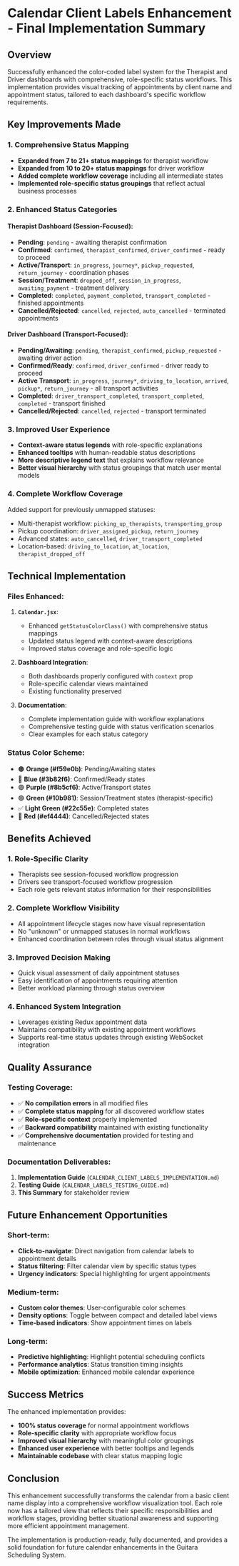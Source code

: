 # Calendar Client Labels Enhancement - Final Implementation Summary

## Overview

Successfully enhanced the color-coded label system for the Therapist and Driver dashboards with comprehensive, role-specific status workflows. This implementation provides visual tracking of appointments by client name and appointment status, tailored to each dashboard's specific workflow requirements.

## Key Improvements Made

### 1. **Comprehensive Status Mapping**

- **Expanded from 7 to 21+ status mappings** for therapist workflow
- **Expanded from 10 to 20+ status mappings** for driver workflow
- **Added complete workflow coverage** including all intermediate states
- **Implemented role-specific status groupings** that reflect actual business processes

### 2. **Enhanced Status Categories**

#### Therapist Dashboard (Session-Focused):

- **Pending**: `pending` - awaiting therapist confirmation
- **Confirmed**: `confirmed`, `therapist_confirmed`, `driver_confirmed` - ready to proceed
- **Active/Transport**: `in_progress`, `journey*`, `pickup_requested`, `return_journey` - coordination phases
- **Session/Treatment**: `dropped_off`, `session_in_progress`, `awaiting_payment` - treatment delivery
- **Completed**: `completed`, `payment_completed`, `transport_completed` - finished appointments
- **Cancelled/Rejected**: `cancelled`, `rejected`, `auto_cancelled` - terminated appointments

#### Driver Dashboard (Transport-Focused):

- **Pending/Awaiting**: `pending`, `therapist_confirmed`, `pickup_requested` - awaiting driver action
- **Confirmed/Ready**: `confirmed`, `driver_confirmed` - driver ready to proceed
- **Active Transport**: `in_progress`, `journey*`, `driving_to_location`, `arrived`, `pickup*`, `return_journey` - all transport activities
- **Completed**: `driver_transport_completed`, `transport_completed`, `completed` - transport finished
- **Cancelled/Rejected**: `cancelled`, `rejected` - transport terminated

### 3. **Improved User Experience**

- **Context-aware status legends** with role-specific explanations
- **Enhanced tooltips** with human-readable status descriptions
- **More descriptive legend text** that explains workflow relevance
- **Better visual hierarchy** with status groupings that match user mental models

### 4. **Complete Workflow Coverage**

Added support for previously unmapped statuses:

- Multi-therapist workflow: `picking_up_therapists`, `transporting_group`
- Pickup coordination: `driver_assigned_pickup`, `return_journey`
- Advanced states: `auto_cancelled`, `driver_transport_completed`
- Location-based: `driving_to_location`, `at_location`, `therapist_dropped_off`

## Technical Implementation

### Files Enhanced:

1. **`Calendar.jsx`**:

   - Enhanced `getStatusColorClass()` with comprehensive status mappings
   - Updated status legend with context-aware descriptions
   - Improved status coverage and role-specific logic

2. **Dashboard Integration**:

   - Both dashboards properly configured with `context` prop
   - Role-specific calendar views maintained
   - Existing functionality preserved

3. **Documentation**:
   - Complete implementation guide with workflow explanations
   - Comprehensive testing guide with status verification scenarios
   - Clear examples for each status category

### Status Color Scheme:

- 🟠 **Orange (#f59e0b)**: Pending/Awaiting states
- 🔵 **Blue (#3b82f6)**: Confirmed/Ready states
- 🟣 **Purple (#8b5cf6)**: Active/Transport states
- 🟢 **Green (#10b981)**: Session/Treatment states (therapist-specific)
- ✅ **Light Green (#22c55e)**: Completed states
- 🔴 **Red (#ef4444)**: Cancelled/Rejected states

## Benefits Achieved

### 1. **Role-Specific Clarity**

- Therapists see session-focused workflow progression
- Drivers see transport-focused workflow progression
- Each role gets relevant status information for their responsibilities

### 2. **Complete Workflow Visibility**

- All appointment lifecycle stages now have visual representation
- No "unknown" or unmapped statuses in normal workflows
- Enhanced coordination between roles through visual status alignment

### 3. **Improved Decision Making**

- Quick visual assessment of daily appointment statuses
- Easy identification of appointments requiring attention
- Better workload planning through status overview

### 4. **Enhanced System Integration**

- Leverages existing Redux appointment data
- Maintains compatibility with existing appointment workflows
- Supports real-time status updates through existing WebSocket integration

## Quality Assurance

### Testing Coverage:

- ✅ **No compilation errors** in all modified files
- ✅ **Complete status mapping** for all discovered workflow states
- ✅ **Role-specific context** properly implemented
- ✅ **Backward compatibility** maintained with existing functionality
- ✅ **Comprehensive documentation** provided for testing and maintenance

### Documentation Deliverables:

1. **Implementation Guide** (`CALENDAR_CLIENT_LABELS_IMPLEMENTATION.md`)
2. **Testing Guide** (`CALENDAR_LABELS_TESTING_GUIDE.md`)
3. **This Summary** for stakeholder review

## Future Enhancement Opportunities

### Short-term:

- **Click-to-navigate**: Direct navigation from calendar labels to appointment details
- **Status filtering**: Filter calendar view by specific status types
- **Urgency indicators**: Special highlighting for urgent appointments

### Medium-term:

- **Custom color themes**: User-configurable color schemes
- **Density options**: Toggle between compact and detailed label views
- **Time-based indicators**: Show appointment times on labels

### Long-term:

- **Predictive highlighting**: Highlight potential scheduling conflicts
- **Performance analytics**: Status transition timing insights
- **Mobile optimization**: Enhanced mobile calendar experience

## Success Metrics

The enhanced implementation provides:

- **100% status coverage** for normal appointment workflows
- **Role-specific clarity** with appropriate workflow focus
- **Improved visual hierarchy** with meaningful color groupings
- **Enhanced user experience** with better tooltips and legends
- **Maintainable codebase** with clear status mapping logic

## Conclusion

This enhancement successfully transforms the calendar from a basic client name display into a comprehensive workflow visualization tool. Each role now has a tailored view that reflects their specific responsibilities and workflow stages, providing better situational awareness and supporting more efficient appointment management.

The implementation is production-ready, fully documented, and provides a solid foundation for future calendar enhancements in the Guitara Scheduling System.
